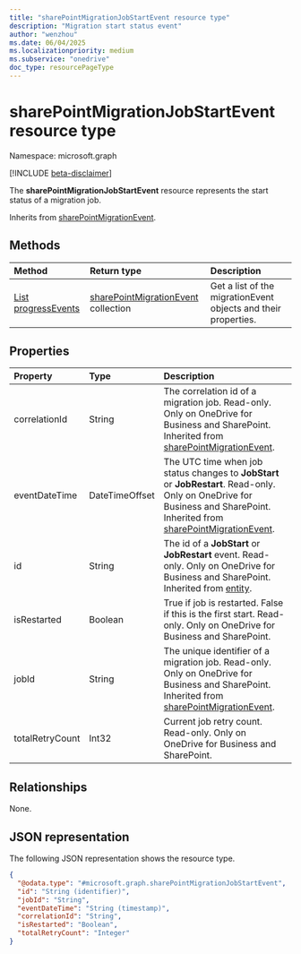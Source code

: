 ```yaml
---
title: "sharePointMigrationJobStartEvent resource type"
description: "Migration start status event"
author: "wenzhou"
ms.date: 06/04/2025
ms.localizationpriority: medium
ms.subservice: "onedrive"
doc_type: resourcePageType
---
```


# sharePointMigrationJobStartEvent resource type

Namespace: microsoft.graph

[!INCLUDE [beta-disclaimer](../../includes/beta-disclaimer.md)]

The **sharePointMigrationJobStartEvent** resource represents the start status of a migration job.


Inherits from [sharePointMigrationEvent](../resources/sharepointmigrationevent.md).


## Methods
|Method|Return type|Description|
|:---|:---|:---|
|[List progressEvents](../api/filestoragecontainer-migrationjob-list-progressevents.md)|[sharePointMigrationEvent](../resources/sharepointmigrationevent.md) collection|Get a list of the migrationEvent objects and their properties.|

## Properties
|Property|Type|Description|
|:---|:---|:---|
|correlationId|String|The correlation id of a migration job. Read-only. Only on OneDrive for Business and SharePoint. Inherited from [sharePointMigrationEvent](../resources/sharepointmigrationevent.md).|
|eventDateTime|DateTimeOffset|The UTC time when job status changes to **JobStart** or **JobRestart**. Read-only. Only on OneDrive for Business and SharePoint. Inherited from [sharePointMigrationEvent](../resources/sharepointmigrationevent.md).|
|id|String|The id of a **JobStart** or **JobRestart** event. Read-only. Only on OneDrive for Business and SharePoint. Inherited from [entity](../resources/entity.md).|
|isRestarted|Boolean|True if job is restarted. False if this is the first start. Read-only. Only on OneDrive for Business and SharePoint.|
|jobId|String|The unique identifier of a migration job. Read-only. Only on OneDrive for Business and SharePoint. Inherited from [sharePointMigrationEvent](../resources/sharepointmigrationevent.md).|
|totalRetryCount|Int32|Current job retry count. Read-only. Only on OneDrive for Business and SharePoint.|

## Relationships
None.

## JSON representation
The following JSON representation shows the resource type.
<!-- {
  "blockType": "resource",
  "keyProperty": "id",
  "@odata.type": "microsoft.graph.sharePointMigrationJobStartEvent",
  "baseType": "microsoft.graph.sharePointMigrationEvent",
  "openType": false
}
-->
``` json
{
  "@odata.type": "#microsoft.graph.sharePointMigrationJobStartEvent",
  "id": "String (identifier)",
  "jobId": "String",
  "eventDateTime": "String (timestamp)",
  "correlationId": "String",
  "isRestarted": "Boolean",
  "totalRetryCount": "Integer"
}
```
